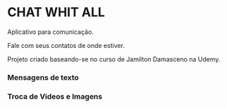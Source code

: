 # CHAT WHIT ALL 

Aplicativo para comunicação. 

 Fale com seus contatos de onde estiver.
 
 Projeto criado baseando-se no curso de Jamilton Damasceno na Udemy.
 
### Mensagens de texto

### Troca de Videos e Imagens

